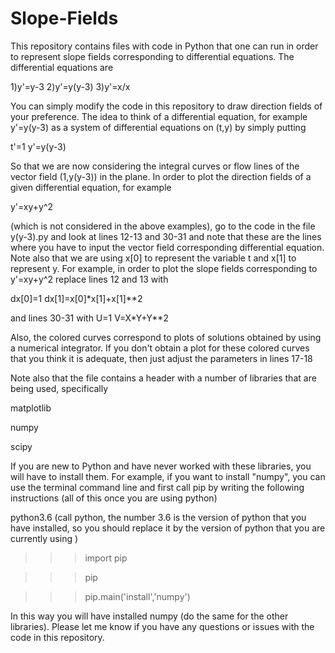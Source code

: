 # Slope-Fields

This repository contains files with code in Python that one can run in order to represent
slope fields corresponding to differential equations. The differential equations are 

1)y'=y-3
2)y'=y(y-3)
3)y'=x/x

You can simply modify the code in this repository to draw direction fields of your preference. 
The  idea to think of a differential equation, for example y'=y(y-3) as a system of differential 
equations on (t,y) by simply putting

t'=1
y'=y(y-3)

So that we are now considering the integral curves or flow lines of the vector field (1,y(y-3)) in the plane. 
In order to plot the direction fields of a given differential equation, for example

y'=xy+y^2 

(which is not considered in the above examples), go to the code in the file y(y-3).py and look at lines 12-13 and 30-31 
and note that these are the lines where you have to input the vector field corresponding differential equation. 
Note also that we are using x[0] to represent the variable t and x[1] to represent y. For example, in order to plot 
the slope fields corresponding to y'=xy+y^2 replace lines 12 and 13 with

dx[0]=1
dx[1]=x[0]*x[1]+x[1]**2

and lines 30-31 with
U=1
V=X*Y+Y**2

Also, the colored curves correspond to plots of solutions obtained by using a numerical integrator. If you don't obtain a plot for these colored curves that you think it is adequate, then just adjust the parameters in lines 17-18

Note also that the file contains a header with a number of libraries that are being used, specifically 

matplotlib

numpy

scipy


If you are new to Python and have never worked with these libraries, you will have to install them. For example, if you want to install "numpy", you can use the terminal command line and first call pip by writing the following instructions (all of this once you are using python)

python3.6 (call python, the number 3.6 is the version of python that you have installed, so you should replace it by the version of python that you are currently using )

>>>import pip

>>>pip

>>>pip.main('install','numpy')

In this way you will have installed numpy (do the same for the other libraries). Please let me know if you have any questions 
or issues with the code in this repository.




